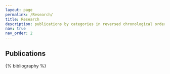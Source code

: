 ```yaml
---
layout: page
permalink: /Research/
title: Research
description: publications by categories in reversed chronological order. generated by jekyll-scholar.
nav: true
nav_order: 2
---
```


## Publications

{% bibliography %}
